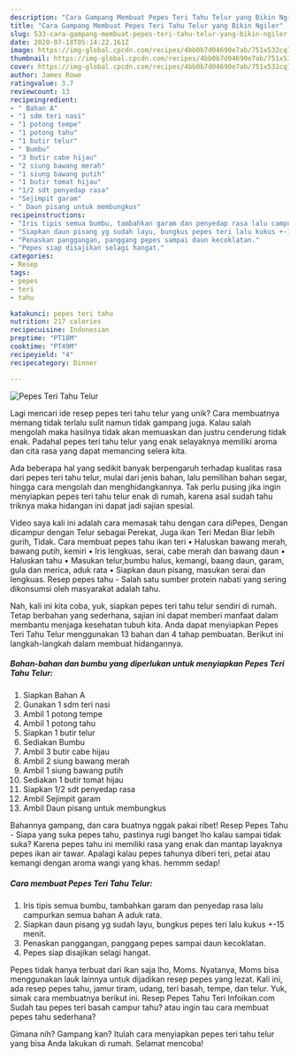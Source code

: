 ```yaml
---
description: "Cara Gampang Membuat Pepes Teri Tahu Telur yang Bikin Ngiler"
title: "Cara Gampang Membuat Pepes Teri Tahu Telur yang Bikin Ngiler"
slug: 533-cara-gampang-membuat-pepes-teri-tahu-telur-yang-bikin-ngiler
date: 2020-07-18T05:14:22.161Z
image: https://img-global.cpcdn.com/recipes/4bb0b7d04690e7ab/751x532cq70/pepes-teri-tahu-telur-foto-resep-utama.jpg
thumbnail: https://img-global.cpcdn.com/recipes/4bb0b7d04690e7ab/751x532cq70/pepes-teri-tahu-telur-foto-resep-utama.jpg
cover: https://img-global.cpcdn.com/recipes/4bb0b7d04690e7ab/751x532cq70/pepes-teri-tahu-telur-foto-resep-utama.jpg
author: James Rowe
ratingvalue: 3.7
reviewcount: 13
recipeingredient:
- " Bahan A"
- "1 sdm teri nasi"
- "1 potong tempe"
- "1 potong tahu"
- "1 butir telur"
- " Bumbu"
- "3 butir cabe hijau"
- "2 siung bawang merah"
- "1 siung bawang putih"
- "1 butir tomat hijau"
- "1/2 sdt penyedap rasa"
- "Sejimpit garam"
- " Daun pisang untuk membungkus"
recipeinstructions:
- "Iris tipis semua bumbu, tambahkan garam dan penyedap rasa lalu campurkan semua bahan A aduk rata."
- "Siapkan daun pisang yg sudah layu, bungkus pepes teri lalu kukus +-15 menit."
- "Penaskan panggangan, panggang pepes sampai daun kecoklatan."
- "Pepes siap disajikan selagi hangat."
categories:
- Resep
tags:
- pepes
- teri
- tahu

katakunci: pepes teri tahu 
nutrition: 217 calories
recipecuisine: Indonesian
preptime: "PT18M"
cooktime: "PT49M"
recipeyield: "4"
recipecategory: Dinner

---
```



![Pepes Teri Tahu Telur](https://img-global.cpcdn.com/recipes/4bb0b7d04690e7ab/751x532cq70/pepes-teri-tahu-telur-foto-resep-utama.jpg)

Lagi mencari ide resep pepes teri tahu telur yang unik? Cara membuatnya memang tidak terlalu sulit namun tidak gampang juga. Kalau salah mengolah maka hasilnya tidak akan memuaskan dan justru cenderung tidak enak. Padahal pepes teri tahu telur yang enak selayaknya memiliki aroma dan cita rasa yang dapat memancing selera kita.

Ada beberapa hal yang sedikit banyak berpengaruh terhadap kualitas rasa dari pepes teri tahu telur, mulai dari jenis bahan, lalu pemilihan bahan segar, hingga cara mengolah dan menghidangkannya. Tak perlu pusing jika ingin menyiapkan pepes teri tahu telur enak di rumah, karena asal sudah tahu triknya maka hidangan ini dapat jadi sajian spesial.

Video saya kali ini adalah cara memasak tahu dengan cara diPepes, Dengan dicampur dengan Telur sebagai Perekat, Juga ikan Teri Medan Biar lebih gurih, Tidak. Cara membuat pepes tahu ikan teri • Haluskan bawang merah, bawang putih, kemiri • Iris lengkuas, serai, cabe merah dan bawang daun • Haluskan tahu • Masukan telur,bumbu halus, kemangi, baang daun, garam, gula dan merica, aduk rata • Siapkan daun pisang, masukan serai dan lengkuas. Resep pepes tahu - Salah satu sumber protein nabati yang sering dikonsumsi oleh masyarakat adalah tahu.


Nah, kali ini kita coba, yuk, siapkan pepes teri tahu telur sendiri di rumah. Tetap berbahan yang sederhana, sajian ini dapat memberi manfaat dalam membantu menjaga kesehatan tubuh kita. Anda dapat menyiapkan Pepes Teri Tahu Telur menggunakan 13 bahan dan 4 tahap pembuatan. Berikut ini langkah-langkah dalam membuat hidangannya.

<!--inarticleads1-->

##### Bahan-bahan dan bumbu yang diperlukan untuk menyiapkan Pepes Teri Tahu Telur:

1. Siapkan  Bahan A
1. Gunakan 1 sdm teri nasi
1. Ambil 1 potong tempe
1. Ambil 1 potong tahu
1. Siapkan 1 butir telur
1. Sediakan  Bumbu
1. Ambil 3 butir cabe hijau
1. Ambil 2 siung bawang merah
1. Ambil 1 siung bawang putih
1. Sediakan 1 butir tomat hijau
1. Siapkan 1/2 sdt penyedap rasa
1. Ambil Sejimpit garam
1. Ambil  Daun pisang untuk membungkus


Bahannya gampang, dan cara buatnya nggak pakai ribet! Resep Pepes Tahu - Siapa yang suka pepes tahu, pastinya rugi banget lho kalau sampai tidak suka? Karena pepes tahu ini memiliki rasa yang enak dan mantap layaknya pepes ikan air tawar. Apalagi kalau pepes tahunya diberi teri, petai atau kemangi dengan aroma wangi yang khas. hemmm sedap! 

<!--inarticleads2-->

##### Cara membuat Pepes Teri Tahu Telur:

1. Iris tipis semua bumbu, tambahkan garam dan penyedap rasa lalu campurkan semua bahan A aduk rata.
1. Siapkan daun pisang yg sudah layu, bungkus pepes teri lalu kukus +-15 menit.
1. Penaskan panggangan, panggang pepes sampai daun kecoklatan.
1. Pepes siap disajikan selagi hangat.


Pepes tidak hanya terbuat dari ikan saja lho, Moms. Nyatanya, Moms bisa menggunakan lauk lainnya untuk dijadikan resep pepes yang lezat. Kali ini, ada resep pepes tahu, jamur tiram, udang, teri basah, tempe, dan telur. Yuk, simak cara membuatnya berikut ini. Resep Pepes Tahu Teri Infoikan.com Sudah tau pepes teri basah campur tahu? atau ingin tau cara membuat pepes tahu sederhana? 

Gimana nih? Gampang kan? Itulah cara menyiapkan pepes teri tahu telur yang bisa Anda lakukan di rumah. Selamat mencoba!
